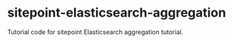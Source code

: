 # sitepoint-elasticsearch-aggregation

Tutorial code for sitepoint Elasticsearch aggregation tutorial.